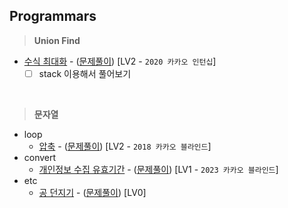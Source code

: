 ## Programmars

> **Union Find**
  - [수식 최대화](https://school.programmers.co.kr/learn/courses/30/lessons/67257) - ([문제풀이](https://github.com/yejiin/Java-Study/blob/master/algorithm/src/solution/programmars/Lv2/Solution_Lv2_수식최대화.java)) [LV2 - `2020 카카오 인턴십`]  
    - [ ] stack 이용해서 풀어보기 

<br>

> **문자열**
- loop
  - [압축](https://school.programmers.co.kr/learn/courses/30/lessons/17684) - ([문제풀이](https://github.com/yejiin/Java-Study/blob/master/algorithm/src/solution/programmars/Lv2/Solution_Lv2_압축.java)) [LV2 - `2018 카카오 블라인드`]
- convert
  - [개인정보 수집 유효기간](https://school.programmers.co.kr/learn/courses/30/lessons/150370) - ([문제풀이](https://github.com/yejiin/Java-Study/blob/master/algorithm/src/solution/programmars/Lv1/Solution_Lv1_개인정보수집유효기간.java)) [LV1 - `2023 카카오 블라인드`]
- etc
  - [공 던지기](https://school.programmers.co.kr/learn/courses/30/lessons/120843) - ([문제풀이](https://github.com/yejiin/Java-Study/blob/master/algorithm/src/solution/programmars/Lv0/Solution_Lv0_공던지기.java)) [LV0]
 